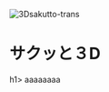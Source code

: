 ![3Dsakutto-trans](https://github.com/ando2525/sakutto3d/assets/103553194/4f295819-83a6-4786-b6b2-213681652d24)
<h1>サクッと３D</h1>h1>
aaaaaaaa
